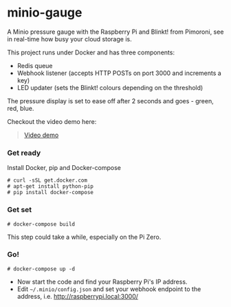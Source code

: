 # minio-gauge
A Minio pressure gauge with the Raspberry Pi and Blinkt! from Pimoroni, see in real-time how busy your cloud storage is.

This project runs under Docker and has three components:

* Redis queue
* Webhook listener (accepts HTTP POSTs on port 3000 and increments a key)
* LED updater (sets the Blinkt! colours depending on the threshold)

The pressure display is set to ease off after 2 seconds and goes - green, red, blue.

Checkout the video demo here:

> [Video demo](https://www.youtube.com/watch?v=7lXg3jJs0bU)

### Get ready

Install Docker, pip and Docker-compose

```
# curl -sSL get.docker.com
# apt-get install python-pip
# pip install docker-compose
```

### Get set

```
# docker-compose build
```

This step could take a while, especially on the Pi Zero.

### Go!

```
# docker-compose up -d
```

* Now start the code and find your Raspberry Pi's IP address.
* Edit `~/.minio/config.json` and set your webhook endpoint to the address, i.e. http://raspberrypi.local:3000/
